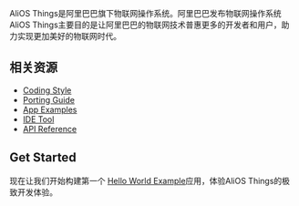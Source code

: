AliOS Things是阿里巴巴旗下物联网操作系统。阿里巴巴发布物联网操作系统AliOS Things主要目的是让阿里巴巴的物联网技术普惠更多的开发者和用户，助力实现更加美好的物联网时代。

## 相关资源
* [Coding Style](https://github.com/alibaba/AliOS-Things/wiki/AliOS-Things-Coding-Style-Guide)
* [Porting Guide](https://github.com/alibaba/AliOS-Things/wiki/AliOS-Things-Porting-Guide)
* [App Examples](https://github.com/alibaba/AliOS-Things/wiki/AliOS-Things-APP-DEV-Guide)
* [IDE Tool](https://github.com/alibaba/AliOS-Things/wiki/AliOS-Things-Studio)
* [API Reference](https://github.com/alibaba/AliOS-Things/wiki/AliOS-Things-Porting-Guide)

## Get Started  
现在让我们开始构建第一个 [Hello World Example](https://github.com/alibaba/AliOS-Things/wiki/AliOS-Things-APP-DEV-Guide)应用，体验AliOS Things的极致开发体验。